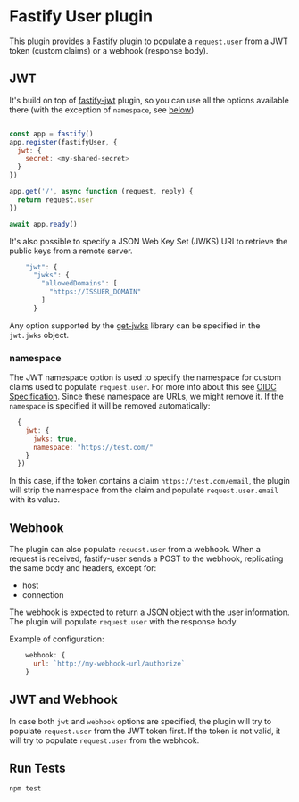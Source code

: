 # Fastify User plugin

This plugin provides a [Fastify](https://www.fastify.io/) plugin to populate a `request.user` from 
a JWT token (custom claims) or a webhook (response body).


## JWT
It's build on top of [fastify-jwt](https://github.com/fastify/fastify-jwt) plugin, so you can use all the options available there (with the exception of `namespace`, see [below](#namespace))

```js

const app = fastify()
app.register(fastifyUser, {
  jwt: {
    secret: <my-shared-secret>
  }
})

app.get('/', async function (request, reply) {
  return request.user
})

await app.ready()
```

It's also possible to specify a JSON Web Key Set (JWKS) URI to retrieve the public keys from a remote server.

```js
    "jwt": {
      "jwks": {
        "allowedDomains": [
          "https://ISSUER_DOMAIN"
        ]
      }
```

Any option supported by the [get-jwks](https://github.com/nearform/get-jwks) library can be specified in the `jwt.jwks` object.

### namespace
The JWT namespace option is used to specify the namespace for custom claims used to populate `request.user`. For more info about this see [OIDC Specification](https://openid.net/specs/openid-connect-core-1_0.html). 
Since these namespace are URLs, we might remove it. If the `namespace` is specified it will be removed automatically:

```js
  {
    jwt: {
      jwks: true,
      namespace: "https://test.com/" 
    }
  })
```
In this case, if the token contains a claim `https://test.com/email`, the plugin will strip the namespace from the claim and populate `request.user.email` with its value.

## Webhook
The plugin can also populate `request.user` from a webhook.
When a request is received, fastify-user sends a POST to the webhook, replicating the same body and headers, except for:

- host
- connection

The webhook is expected to return a JSON object with the user information. The plugin will populate `request.user` with the response body.

Example of configuration:

```js
    webhook: {
      url: `http://my-webhook-url/authorize`
    }
```

## JWT and Webhook
In case both `jwt` and `webhook` options are specified, the plugin will try to populate `request.user` from the JWT token first. If the token is not valid, it will try to populate `request.user` from the webhook.

## Run Tests

```
npm test
```




